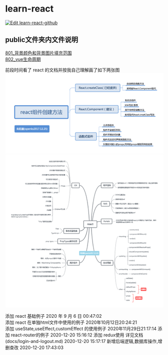 # learn-react

[![Edit learn-react-github](https://codesandbox.io/static/img/play-codesandbox.svg)](https://codesandbox.io/s/learn-react-github-pe0bs?fontsize=14&hidenavigation=1&theme=dark)

## public文件夹内文件说明

[801_背景颜色和背景图片填充范围](./public/801-box.html)  
[802_vue生命周期](./public/802-vue-life-cycle.html)  

前段时间看了 react 的文档并按我自己理解画了如下两张图
![react组件创建方法](./public/img/2017-12-25_react_create_component.png)
![react](./public/img/2017-12-25_react.png)

添加 react 基础例子 2020 年 9 月 6 日 00:47:02  
添加 react 在单独html文件中使用的例子 2020年10月12日20:24:21  
添加 useState,useEffect,customEffect 的使用例子 2020年11月29日21:17:14
添加 react-router的例子  2020-12-20 15:16:12
添加 redux使用 详见文档(docs/login-and-logout.md) 2020-12-20 15:17:17
新增后端逻辑,数据库操作,增删查改 2020-12-20 17:43:03

